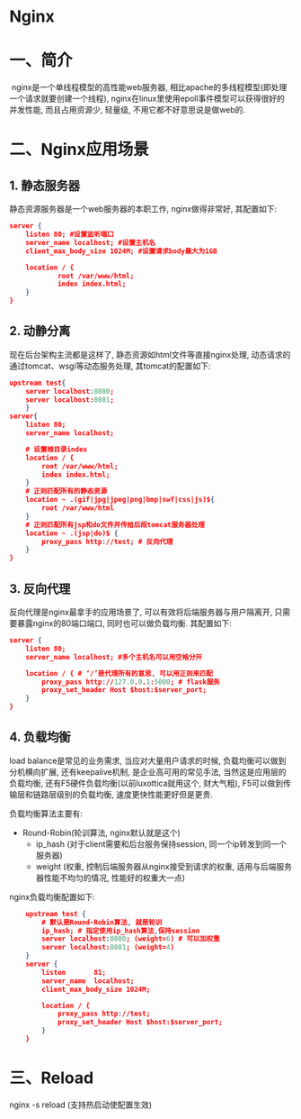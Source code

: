 # Nginx
# 一、简介

​    nginx是一个单线程模型的高性能web服务器, 相比apache的多线程模型(即处理一个请求就要创建一个线程), nginx在linux里使用epoll事件模型可以获得很好的并发性能, 而且占用资源少, 轻量级, 不用它都不好意思说是做web的.

# 二、Nginx应用场景

## 1. 静态服务器

静态资源服务器是一个web服务器的本职工作, nginx做得非常好, 其配置如下:

```json
server {
    listen 80; #设置监听端口
    server_name localhost; #设置主机名
    client_max_body_size 1024M; #设置请求body最大为1GB

    location / {
            root /var/www/html;
            index index.html;
    }
}
```

## 2. 动静分离

现在后台架构主流都是这样了, 静态资源如html文件等直接nginx处理, 动态请求的通过tomcat、wsgi等动态服务处理, 其tomcat的配置如下:

```json
upstream test{
    server localhost:8080;
    server localhost:8081;
    }
server{
    listen 80;
    server_name localhost;

    # 设置根目录index
    location / {
        root /var/www/html;  
        index index.html;
    }
    # 正则匹配所有的静态资源
    location ~ .(gif|jpg|jpeg|png|bmp|swf|css|js)${
        root /var/www/html
    }
    # 正则匹配所有jsp和do文件并传给后段tomcat服务器处理
    location ~ .(jsp|do)$ {
        proxy_pass http://test; # 反向代理
    }
}
```

## 3. 反向代理

反向代理是nginx最拿手的应用场景了, 可以有效将后端服务器与用户隔离开, 只需要暴露nginx的80端口端口, 同时也可以做负载均衡. 其配置如下:

```json
server { 
    listen 80;
    server_name localhost; #多个主机名可以用空格分开

    location / { # ‘/’是代理所有的意思, 可以用正则来匹配
        proxy_pass http://127.0.0.1:5000; # flask服务
        proxy_set_header Host $host:$server_port;
    }
}
```

## 4. 负载均衡

load balance是常见的业务需求, 当应对大量用户请求的时候, 负载均衡可以做到分机横向扩展, 还有keepalive机制, 是企业高可用的常见手法, 当然这是应用层的负载均衡, 还有F5硬件负载均衡(以前luxottica就用这个, 财大气粗), F5可以做到传输层和链路层级别的负载均衡, 速度更快性能更好但是更贵.

负载均衡算法主要有:

- Round-Robin(轮训算法, nginx默认就是这个)
  - ip_hash (对于client需要和后台服务保持session, 同一个ip转发到同一个服务器)
  - weight (权重, 控制后端服务器从nginx接受到请求的权重, 适用与后端服务器性能不均匀的情况, 性能好的权重大一点)

nginx负载均衡配置如下:

```json
    upstream test {
        # 默认是Round-Robin算法, 就是轮训
        ip_hash; # 指定使用ip_hash算法,保持session
        server localhost:8080; (weight=6) # 可以加权重
        server localhost:8081; (weight=4)
    }
    server {
        listen       81;                                                         
        server_name  localhost;                                               
        client_max_body_size 1024M;

        location / {
            proxy_pass http://test;
            proxy_set_header Host $host:$server_port;
        }
    }
```

# 三、Reload

nginx -s reload (支持热启动使配置生效)
